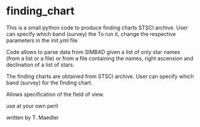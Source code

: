 # finding_chart
This is a small python code to produce finding charts
STSCI archive. User can specify which band (survey) the 
To run it, change the respective parameters in the init.yml file

Code allows to parse data from SIMBAD given a list of only star names (from a list or a file) or
from a file containing the names, right ascension and declination of a list of stars.

The finding charts are obtained from STSCI archive. User can specify which band (survey) for the finding chart. 

Allows specification of the field of view.

use at your own peril

written by T. Maedler
